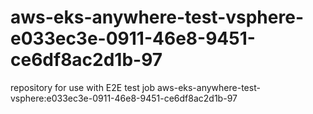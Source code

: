 # aws-eks-anywhere-test-vsphere-e033ec3e-0911-46e8-9451-ce6df8ac2d1b-97
repository for use with E2E test job aws-eks-anywhere-test-vsphere:e033ec3e-0911-46e8-9451-ce6df8ac2d1b-97
